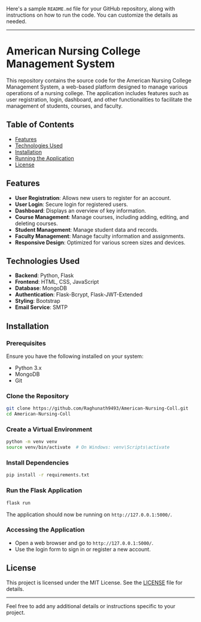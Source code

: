 Here's a sample `README.md` file for your GitHub repository, along with instructions on how to run the code. You can customize the details as needed.

---

# American Nursing College Management System

This repository contains the source code for the American Nursing College Management System, a web-based platform designed to manage various operations of a nursing college. The application includes features such as user registration, login, dashboard, and other functionalities to facilitate the management of students, courses, and faculty.

## Table of Contents

- [Features](#features)
- [Technologies Used](#technologies-used)
- [Installation](#installation)
- [Running the Application](#running-the-application)
- [License](#license)

## Features

- **User Registration**: Allows new users to register for an account.
- **User Login**: Secure login for registered users.
- **Dashboard**: Displays an overview of key information.
- **Course Management**: Manage courses, including adding, editing, and deleting courses.
- **Student Management**: Manage student data and records.
- **Faculty Management**: Manage faculty information and assignments.
- **Responsive Design**: Optimized for various screen sizes and devices.

## Technologies Used

- **Backend**: Python, Flask
- **Frontend**: HTML, CSS, JavaScript
- **Database**: MongoDB
- **Authentication**: Flask-Bcrypt, Flask-JWT-Extended
- **Styling**: Bootstrap
- **Email Service**: SMTP

## Installation

### Prerequisites

Ensure you have the following installed on your system:

- Python 3.x
- MongoDB
- Git

### Clone the Repository

```bash
git clone https://github.com/Raghunath9493/American-Nursing-Coll.git
cd American-Nursing-Coll
```

### Create a Virtual Environment

```bash
python -m venv venv
source venv/bin/activate  # On Windows: venv\Scripts\activate
```

### Install Dependencies

```bash
pip install -r requirements.txt
```

### Run the Flask Application

```bash
flask run
```

The application should now be running on `http://127.0.0.1:5000/`.

### Accessing the Application

- Open a web browser and go to `http://127.0.0.1:5000/`.
- Use the login form to sign in or register a new account.

## License

This project is licensed under the MIT License. See the [LICENSE](LICENSE) file for details.

---

Feel free to add any additional details or instructions specific to your project.